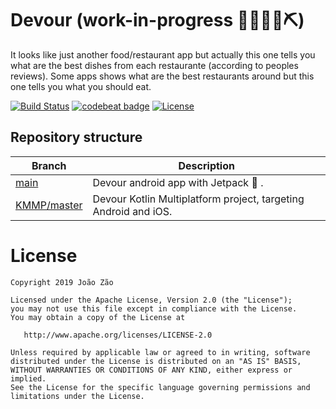 # Devour (work-in-progress 👷🔧️👷‍♀️⛏)
It looks like just another food/restaurant app but actually this one tells you what are the best dishes from each restaurante (according to peoples reviews). Some apps shows what are the best restaurants around but this one tells you what you should eat.

[![Build Status](https://travis-ci.org/joaobzao/Devour.svg?branch=master)](https://travis-ci.org/joaobzao/Devour)
[![codebeat badge](https://codebeat.co/badges/6d2a3e78-e94e-424e-b6c4-ee99506280a9)](https://codebeat.co/projects/github-com-joaobzao-devour-master)
[![License](https://img.shields.io/badge/License-Apache%202.0-blue.svg)](https://opensource.org/licenses/Apache-2.0)

## Repository structure

| Branch | Description |
| ------------- | ------------- |
| [main](https://github.com/joaobzao/Devour) | Devour android app with Jetpack 🚀 . |
| [KMMP/master](https://github.com/joaobzao/Devour/tree/KMPP/master) | Devour Kotlin Multiplatform project, targeting Android and iOS. |

License
=======

    Copyright 2019 João Zão

    Licensed under the Apache License, Version 2.0 (the "License");
    you may not use this file except in compliance with the License.
    You may obtain a copy of the License at

       http://www.apache.org/licenses/LICENSE-2.0

    Unless required by applicable law or agreed to in writing, software
    distributed under the License is distributed on an "AS IS" BASIS,
    WITHOUT WARRANTIES OR CONDITIONS OF ANY KIND, either express or implied.
    See the License for the specific language governing permissions and
    limitations under the License.

